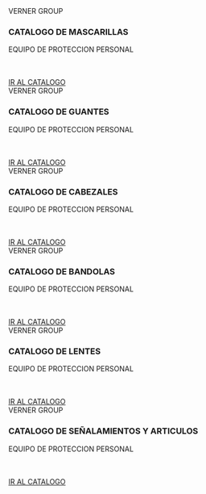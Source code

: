 <!DOCTYPE html>
<html lang="es">
<head>
    <meta charset="UTF-8">
    <meta name="viewport" content="width=device-width, initial-scale=1.0">
    <title>CATALOGO</title>
    <link rel="preconnect" href="https://fonts.googleapis.com">
	<link rel="preconnect" href="https://fonts.gstatic.com" crossorigin>
	<link href="https://fonts.googleapis.com/css2?family=Indie+Flower&display=swap" rel="stylesheet">
	<link rel="preconnect" href="https://fonts.googleapis.com">
	<link rel="preconnect" href="https://fonts.gstatic.com" crossorigin>
	<link href="https://fonts.googleapis.com/css2?family=Teko:wght@300&display=swap" rel="stylesheet">
    <link rel="stylesheet" href="https://cdnjs.cloudflare.com/ajax/libs/font-awesome/6.5.2/css/all.min.css" integrity="sha512-SnH5WK+bZxgPHs44uWIX+LLJAJ9/2PkPKZ5QiAj6Ta86w+fsb2TkcmfRyVX3pBnMFcV7oQPJkl9QevSCWr3W6A==" crossorigin="anonymous" referrerpolicy="no-referrer" />
    <link
    rel="stylesheet"
    href="https://cdn.jsdelivr.net/npm/swiper@11/swiper-bundle.min.css"
  />
    <link rel="stylesheet" href="style.css">
</head>
<body>
    <div class="swiper mySwiper">
        <div class="swiper-wrapper">
            <div class="swiper-slide">
                <div class="icons">
                    <i class="fa-solid fa-circle-arrow-left"></i>
                    <img src="images/logo.png" alt="">
                    <i class="fa-regular fa-heart"></i>
                </div>
                <div class="product-s">
                    <div class="product-text">
                        <span>VERNER GROUP</span>
                        <h3>CATALOGO DE MASCARILLAS</h3>
                        <p>EQUIPO DE PROTECCION PERSONAL</p>
                    </div>
                    <div class="product-i">
                        <img src="mascarillas/masca.png" alt="">
                    </div>
                </div>
                <br>
                <br>
                <a href="MASCARILLAS.html" class="btn-1">IR AL CATALOGO</a>
            </div>
            <div class="swiper-slide">
                <div class="icons">
                    <i class="fa-solid fa-circle-arrow-left"></i>
                    <img src="images/logo.png" alt="">
                    <i class="fa-regular fa-heart"></i>
                </div>
                <div class="product-s">
                    <div class="product-text">
                        <span>VERNER GROUP</span>
                        <h3>CATALOGO DE GUANTES</h3>
                        <p>EQUIPO DE PROTECCION PERSONAL</p>
                    </div>
                    <div class="product-i">
                        <img src="guantes/guan.png" alt="">
                    </div>
                </div>
                <br>
                <br>
                <a href="GUANTES.html" class="btn-1">IR AL CATALOGO</a>
            </div>
            <div class="swiper-slide">
                <div class="icons">
                    <i class="fa-solid fa-circle-arrow-left"></i>
                    <img src="images/logo.png" alt="">
                    <i class="fa-regular fa-heart"></i>
                </div>
                <div class="product-s">
                    <div class="product-text">
                        <span>VERNER GROUP</span>
                        <h3>CATALOGO DE CABEZALES</h3>
                        <p>EQUIPO DE PROTECCION PERSONAL</p>
                    </div>
                    <div class="product-i">
                        <img src="https://verticalsegura.com/wp-content/uploads/2016/10/bullard_lt_yellow.png" alt="">
                    </div>
                </div>
                <br>
                <br>
                <a href="CABEZALES.html" class="btn-1">IR AL CATALOGO</a>
            </div>
            <div class="swiper-slide">
                <div class="icons">
                    <i class="fa-solid fa-circle-arrow-left"></i>
                    <img src="images/logo.png" alt="">
                    <i class="fa-regular fa-heart"></i>
                </div>
                <div class="product-s">
                    <div class="product-text">
                        <span>VERNER GROUP</span>
                        <h3>CATALOGO DE BANDOLAS</h3>
                        <p>EQUIPO DE PROTECCION PERSONAL</p>
                    </div>
                    <div class="product-i">
                        <img src="seguridad/2.png" alt="">
                    </div>
                </div>
                <br>
                <br>
                <a href="BANDOLAS.html" class="btn-1">IR AL CATALOGO</a>
            </div>
            <div class="swiper-slide">
                <div class="icons">
                    <i class="fa-solid fa-circle-arrow-left"></i>
                    <img src="images/logo.png" alt="">
                    <i class="fa-regular fa-heart"></i>
                </div>
                <div class="product-s">
                    <div class="product-text">
                        <span>VERNER GROUP</span>
                        <h3>CATALOGO DE LENTES</h3>
                        <p>EQUIPO DE PROTECCION PERSONAL</p>
                    </div>
                    <div class="product-i">
                        <img src="cofias/4.png" alt="">
                    </div>
                </div>
                <br>
                <br>
                <a href="LENTES.html" class="btn-1">IR AL CATALOGO</a>
            </div>
            <div class="swiper-slide">
                <div class="icons">
                    <i class="fa-solid fa-circle-arrow-left"></i>
                    <img src="images/logo.png" alt="">
                    <i class="fa-regular fa-heart"></i>
                </div>
                <div class="product-s">
                    <div class="product-text">
                        <span>VERNER GROUP</span>
                        <h3>CATALOGO DE SEÑALAMIENTOS Y ARTICULOS</h3>
                        <p>EQUIPO DE PROTECCION PERSONAL</p>
                    </div>
                    <div class="product-i">
                        <img src="señalamientos/16.png" alt="">
                    </div>
                </div>
                <br>
                <br>
                <a href="SEÑALAMIENTOS.html" class="btn-1">IR AL CATALOGO</a>
            </div>
        </div>
    </div>
    <script src="https://cdn.jsdelivr.net/npm/swiper@11/swiper-bundle.min.js"></script>
    <script>
        var swiper = new Swiper(".mySwiper", {
            effect: "coverflow",
            grapCursor: true,
            centeredSlides: true,
            slidesPerView: "auto",
            loop: true,
            coverflowEffect:{
                depth:500,
                modifer:1,
                SliderShadows:true,
                rotate:0,
                stretch:0
            }

        })
    </script>
</body>
</html>
